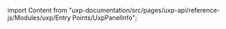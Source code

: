 
import Content from "uxp-documentation/src/pages/uxp-api/reference-js/Modules/uxp/Entry Points/UxpPanelInfo";

<Content query="product=photoshop"/>
